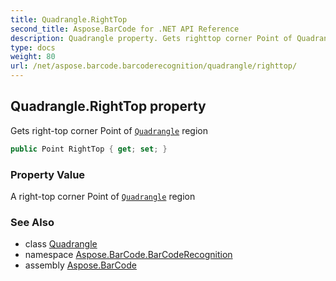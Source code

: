 ```yaml
---
title: Quadrangle.RightTop
second_title: Aspose.BarCode for .NET API Reference
description: Quadrangle property. Gets righttop corner Point of Quadrangle region
type: docs
weight: 80
url: /net/aspose.barcode.barcoderecognition/quadrangle/righttop/
---
```

## Quadrangle.RightTop property

Gets right-top corner Point of [`Quadrangle`](../) region

```csharp
public Point RightTop { get; set; }
```

### Property Value

A right-top corner Point of [`Quadrangle`](../) region

### See Also

* class [Quadrangle](../)
* namespace [Aspose.BarCode.BarCodeRecognition](../../../aspose.barcode.barcoderecognition/)
* assembly [Aspose.BarCode](../../../)


